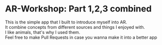 # AR-Workshop:  Part 1,2,3 combined
This is the simple app that I built to introduce myself into AR.<br/> 
It combine concepts from different sources and things I enjoyed with.<br/>
I like animals, that's why I used them.<br/>
Feel free to make Pull Requests in case you wanna make it into a better app<br/>



